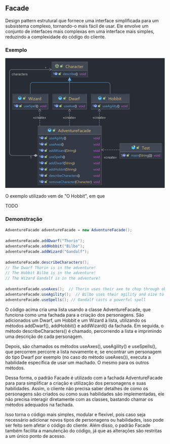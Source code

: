 ## Facade

Design pattern estrutural que fornece uma interface simplificada para um subsistema complexo, tornando-o mais fácil de usar. Ele envolve um conjunto de interfaces mais complexas em uma interface mais simples, reduzindo a complexidade do código do cliente.

### Exemplo

![facade-diagram](../UML_Diagrams/facade.png)

O exemplo utilizado vem de "O Hobbit", em que 

TODO

### Demonstração

```java
AdventureFacade adventureFacade = new AdventureFacade();

adventureFacade.addDwarf("Thorin");
adventureFacade.addHobbit("Bilbo");
adventureFacade.addWizard("Gandalf");

adventureFacade.describeCharacters(); 
// The Dwarf Thorin is in the adventure!
// The Hobbit Bilbo is in the adventure!
// The Wizard Gandalf is in the adventure!

adventureFacade.useAxes();  // Thorin uses their axe to chop through obstacles
adventureFacade.useAgility();  // Bilbo uses their agility and size to infiltrate or go unnoticed
adventureFacade.useSpells(); // Gandalf casts a powerful spell

```

O código acima cria uma lista usando a classe AdventureFacade, que funciona como uma fachada para a criação dos personagens. São adicionados um Dwarf, um Hobbit e um Wizard à lista, utilizando os métodos addDwarf(), addHobbit() e addWizard() da fachada. Em seguida, o método describeCharacters() é chamado, percorrendo a lista e imprimindo uma descrição de cada personagem.  

Depois, são chamados os métodos useAxes(), useAgility() e useSpells(), que percorrem  percorre a lista novamente e, se encontrar um personagem do tipo Dwarf por exemplo (no caso do método useAxes()), executa a habilidade específica de usar um machado. O mesmo para os outros métodos. 

Dessa forma, o padrão Facade é utilizado com a fachada AdventureFacade para  para simplificar a criação e utilização dos personagens e suas habilidades. Assim, o cliente não precisa saber detalhes de como os personagens são criados ou como suas habilidades são implementadas, ele não precisa interagir diretamente com as classes, bastando chamar os métodos adequados na fachada.

Isso torna o código mais simples, modular e flexível, pois caso seja necessário adicionar novos tipos de personagens ou habilidades, isso pode ser feito sem afetar o código do cliente. Além disso, o padrão Facade também facilita a manutenção do código, já que as alterações são restritas a um único ponto de acesso.